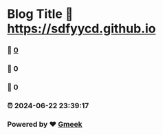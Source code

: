 # Blog Title :link: https://sdfyycd.github.io 
### :page_facing_up: [0](https://sdfyycd.github.io/tag.html) 
### :speech_balloon: 0 
### :hibiscus: 0 
### :alarm_clock: 2024-06-22 23:39:17 
### Powered by :heart: [Gmeek](https://github.com/Meekdai/Gmeek)
